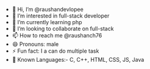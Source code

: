 - 👋 Hi, I’m @raushandevlopee
- 👀 I’m interested in full-stack developer
- 🌱 I’m currently learning php
- 💞️ I’m looking to collaborate on full-stack
- 📫 How to reach me @raushanch76
- 😄 Pronouns: male
- ⚡ Fun fact: I a can do multiple task
- 🌲 Known Languages:- C, C++, HTML, CSS, JS, Java
<!---
raushandevlopee/raushandevlopee is a ✨ special ✨ repository because its `README.md` (this file) appears on your GitHub profile.
You can click the Preview link to take a look at your changes.
--->
